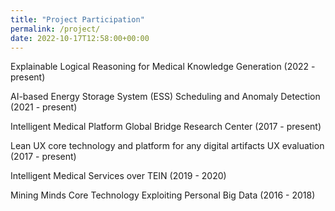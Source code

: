 ```yaml
---
title: "Project Participation"
permalink: /project/
date: 2022-10-17T12:58:00+00:00
---
```


Explainable Logical Reasoning for Medical Knowledge Generation (2022 - present)

AI-based Energy Storage System (ESS) Scheduling and Anomaly Detection (2021 - present)

Intelligent Medical Platform Global Bridge Research Center (2017 - present)

Lean UX core technology and platform for any digital artifacts UX evaluation (2017 - present)

Intelligent Medical Services over TEIN (2019 - 2020)

Mining Minds Core Technology Exploiting Personal Big Data (2016 - 2018)
